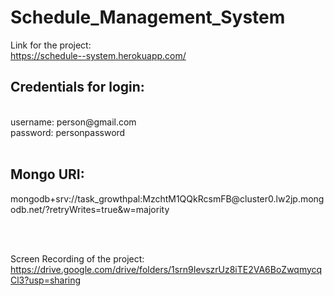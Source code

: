 # Schedule_Management_System

Link for the project:<br/>
https://schedule--system.herokuapp.com/

<h2>Credentials for login:</h2> <br />
  username: person@gmail.com   <br />
  password: personpassword <br />
<br />
<h2>Mongo URI:</h2> mongodb+srv://task_growthpal:MzchtM1QQkRcsmFB@cluster0.lw2jp.mongodb.net/?retryWrites=true&w=majority

 <br/> <br/>
 
Screen Recording of the project: <br/>https://drive.google.com/drive/folders/1srn9IevszrUz8iTE2VA6BoZwqmycqCl3?usp=sharing
 <br/> 
 
 
